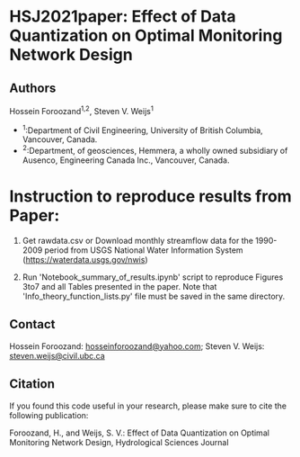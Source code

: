 # HSJ2021paper: Effect of Data Quantization on Optimal Monitoring Network Design

## Authors
Hossein Foroozand<sup>1,2</sup>, Steven V. Weijs<sup>1</sup>

- <sup>1</sup>:Department of Civil Engineering, University of British Columbia, Vancouver, Canada.
- <sup>2</sup>:Department, of geosciences, Hemmera, a wholly owned subsidiary of Ausenco, Engineering Canada Inc., Vancouver, Canada.

# Instruction to reproduce results from Paper:

1) Get rawdata.csv or Download monthly streamflow data for the 1990-2009 period  from USGS National Water Information System (https://waterdata.usgs.gov/nwis)

2) Run 'Notebook_summary_of_results.ipynb' script to reproduce Figures 3to7 and all Tables presented in the paper. Note that 'Info_theory_function_lists.py' file must be saved in the same directory.

## Contact
Hossein Foroozand: hosseinforoozand@yahoo.com; Steven V. Weijs: steven.weijs@civil.ubc.ca

## Citation

If you found this code useful in your research, please make sure to cite the following publication:

Foroozand, H., and Weijs, S. V.: Effect of Data Quantization on Optimal Monitoring Network Design, Hydrological Sciences Journal